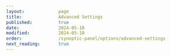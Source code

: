 ```yaml
---
layout:             page
title:              Advanced Settings
published:          true
date:               2024-05-10
modified:           2024-05-10
order:              /synoptic-panel/options/advanced-settings
next_reading:       true
---
```

